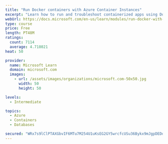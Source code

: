 ```yaml
---
title: "Run Docker containers with Azure Container Instances"
excerpt: "Learn how to run and troubleshoot containerized apps using Docker containers with Azure Container Instances."
webUrl: https://docs.microsoft.com/en-us/learn/modules/run-docker-with-azure-container-instances/
type: course
price: Free
length: PT48M
ratings:
  count: 7114
  average: 4.718021
heat: 50

provider:
  name: Microsoft Learn
  domain: microsoft.com
  images:
    - url: /assets/images/organizations/microsoft.com-50x50.jpg
      width: 50
      height: 50

levels:
  - Intermediate

topics:
  - Azure
  - Containers
  - Databases

secured: "WRx7s9lClPTAXGbvIF6MTu7M254U1uKsEG2GY5wrcfcUSu36Bykx9mJgpDEDdppwATGvC/CISyOxXHUzfq74AVAhVxRj+kUbDvSohjxgy7OKFAp+OgXMUoVjO5we/8pcVsdwxCugDyUctn2dOxz2EGgaVL1BW7pfg9TTCd2d2P5W4RjmKZ3K9KyIyVbu5nXqX/u6AFYLpi66zvYiaFTa+KU1IbJ3sSS5bJBiVpj0wNCkM10HxzZ7dCROIro0ZXzsqMqtxlNZ07khMDN5PhsA5PyRp/fzXeWI56DT8Pe1IpK0XeZA7pOLhzHW2jOHylPoRCgZdsnkbwZUGAAexsqMOr/RJYSIR/WlNy6/BXvijUPcsDJcOYEhh/yDtlofOfp8KQenART71SIM+r7MkWgO5t/zL2Rr+q7TTwyZ6+m1ZfQ=;1mWdtga9cPvK9FU1hi2JIA=="
---
```



